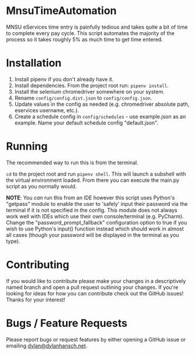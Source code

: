 # MnsuTimeAutomation
MNSU eServices time entry is painfully tedious and takes quite a bit of time to complete every pay cycle. This script automates the majority of the process so it takes roughly 5% as much time to get time entered.

# Installation
1. Install pipenv if you don't already have it.
2. Install dependencies. From the project root run: `pipenv install`.
3. Install the selenium chromedriver somewhere on your system.
4. Rename `config/config.dist.json` to `config/config.json`.
5. Update values in the config as needed (e.g. chromedriver absolute path, eservices username, etc.).
6. Create a schedule config in `config/schedules` - use example.json as an example. Name your default schedule config "default.json".

# Running
The recommended way to run this is from the terminal.

`cd` to the project root and run `pipenv shell`. This will launch a subshell with the virtual environment loaded. From there you can execute the main.py script as you normally would.

**NOTE**: You *can* run this from an IDE however this script uses Python's "getpass" module to enable the user to 'safely' input their password via the terminal if it is not specified in the config. This module does not always work well with IDEs which use their own console/terminal (e.g. PyCharm). Change the "password_prompt_fallback" configuration option to true if you wish to use Python's input() function instead which should work in almost all cases (though your password will be displayed in the terminal as you type).

# Contributing
If you would like to contribute please make your changes in a descriptively named branch and open a pull request outlining your changes. If you're looking for ideas for how you can contribute check out the GitHub issues! Thanks for your interest!

# Bugs / Feature Requests
Please report bugs or request features by either opening a GitHub issue or emailing [dylan@dylanhansch.net](mailto:dylan@dylanhansch.net).
